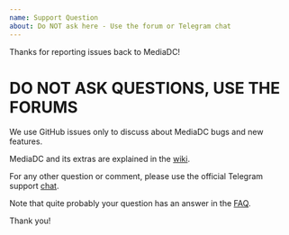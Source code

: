 ```yaml
---
name: Support Question
about: Do NOT ask here - Use the forum or Telegram chat
---
```


Thanks for reporting issues back to MediaDC!

# DO NOT ASK QUESTIONS, USE THE FORUMS

We use GitHub issues only to discuss about MediaDC bugs and new features.

MediaDC and its extras are explained in the [wiki](https://github.com/andrey18106/mediadc/wiki).

For any other question or comment, please use the official Telegram support [chat](https://t.me/mediadc_support).

Note that quite probably your question has an answer in the [FAQ](https://github.com/andrey18106/mediadc/wiki/FAQ).

Thank you!